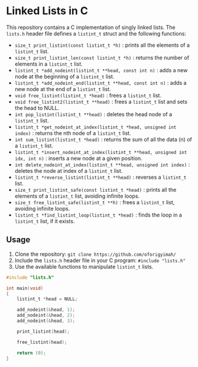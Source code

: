 # Linked Lists in C

This repository contains a C implementation of singly linked lists. The `lists.h` header file defines a `listint_t` struct and the following functions:

- `size_t print_listint(const listint_t *h)` : prints all the elements of a `listint_t` list.
- `size_t print_listint_len(const listint_t *h)` : returns the number of elements in a `listint_t` list.
- `listint_t *add_nodeint(listint_t **head, const int n)` : adds a new node at the beginning of a `listint_t` list.
- `listint_t *add_nodeint_end(listint_t **head, const int n)` : adds a new node at the end of a `listint_t` list.
- `void free_listint(listint_t *head)` : frees a `listint_t` list.
- `void free_listint2(listint_t **head)` : frees a `listint_t` list and sets the head to NULL.
- `int pop_listint(listint_t **head)` : deletes the head node of a `listint_t` list.
- `listint_t *get_nodeint_at_index(listint_t *head, unsigned int index)` : returns the nth node of a `listint_t` list.
- `int sum_listint(listint_t *head)` : returns the sum of all the data (n) of a `listint_t` list.
- `listint_t *insert_nodeint_at_index(listint_t **head, unsigned int idx, int n)` : inserts a new node at a given position.
- `int delete_nodeint_at_index(listint_t **head, unsigned int index)` : deletes the node at index of a `listint_t` list.
- `listint_t *reverse_listint(listint_t **head)` : reverses a `listint_t` list.
- `size_t print_listint_safe(const listint_t *head)` : prints all the elements of a `listint_t` list, avoiding infinite loops.
- `size_t free_listint_safe(listint_t **h)` : frees a `listint_t` list, avoiding infinite loops.
- `listint_t *find_listint_loop(listint_t *head)` : finds the loop in a `listint_t` list, if it exists.

## Usage

1. Clone the repository: `git clone https://github.com/oforigyimah/`
2. Include the `lists.h` header file in your C program: `#include "lists.h"`
3. Use the available functions to manipulate `listint_t` lists.

```c
#include "lists.h"

int main(void)
{
    listint_t *head = NULL;

    add_nodeint(&head, 1);
    add_nodeint(&head, 2);
    add_nodeint(&head, 3);

    print_listint(head);

    free_listint(head);

    return (0);
}

